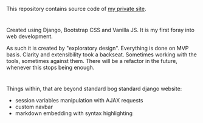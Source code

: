 This repository contains source code of [my private site](borowiecki.info).
#
Created using Django, Bootstrap CSS and Vanilla JS. It is my first foray into web development.

As such it is created by "exploratory design". Everything is done on MVP basis. Clarity and extensibility took a backseat. Sometimes working with the tools, sometimes against them.
There will be a refactor in the future, whenever this stops being enough.
#
Things within, that are beyond standard bog standard django website:
* session variables manipulation with AJAX requests
* custom navbar
* markdown embedding with syntax highlighting